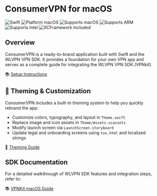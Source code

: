 # ConsumerVPN for macOS

![Swift](https://img.shields.io/badge/swift-5.0-orange)
![Platform macOS](https://img.shields.io/badge/platform-macOS-lightgrey)
![Supports macOS](https://img.shields.io/badge/macOS-universal--binary-blue)
![Supports ARM](https://img.shields.io/badge/ARM-arm64-informational)
![Supports Intel](https://img.shields.io/badge/Intel-x86_64-informational)
![XCFramework Included](https://img.shields.io/badge/XCFramework-included-success)

## Overview
ConsumerVPN is a ready-to-brand application built with Swift and the WLVPN VPN SDK. It provides a foundation for your own VPN app and serves as a complete guide for integrating the WLVPN VPN SDK.(VPNkit).     

📚 [Setup Instructions](https://github.com/wlvpn/ConsumerVPN-macOS/tree/main/ConsumerVPN/README.md)

## 🎨 Theming & Customization
ConsumerVPN includes a built-in theming system to help you quickly rebrand the app:
- Customize colors, typography, and layout in `Theme.swift`
- Replace image and icon assets in `Theme/Assets.xcassets`
- Modify launch screen via `LaunchScreen.storyboard`
- Update legal and onboarding screens using `tos.html` and localized strings

📘 [Theming Guide](https://github.com/wlvpn/ConsumerVPN-macOS-Theme/blob/theme/Primary/Theme%20Guide.md)

## SDK Documentation
For a detailed walkthrough of WLVPN SDK features and integration steps, refer to:

📚 [VPNKit macOS Guide](https://github.com/wlvpn/ConsumerVPN-macOS/blob/main/SDK/Documentation/VPNKit%20macOS%20Guide.md)
